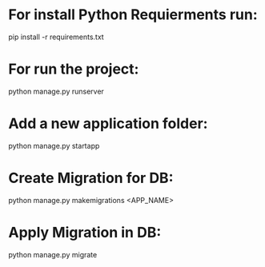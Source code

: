 # For install Python Requierments run:
pip install -r requirements.txt

# For run the project:
python manage.py runserver

# Add a new application folder:
python manage.py startapp <NAME>

# Create Migration for DB:
python manage.py makemigrations <APP_NAME>

# Apply Migration in DB:
python manage.py migrate